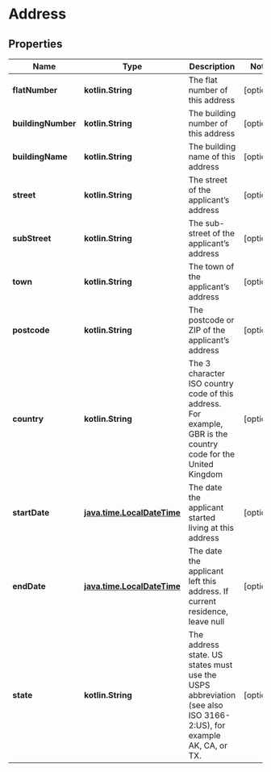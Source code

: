 
# Address

## Properties
Name | Type | Description | Notes
------------ | ------------- | ------------- | -------------
**flatNumber** | **kotlin.String** | The flat number of this address |  [optional]
**buildingNumber** | **kotlin.String** | The building number of this address |  [optional]
**buildingName** | **kotlin.String** | The building name of this address |  [optional]
**street** | **kotlin.String** | The street of the applicant’s address |  [optional]
**subStreet** | **kotlin.String** | The sub-street of the applicant’s address |  [optional]
**town** | **kotlin.String** | The town of the applicant’s address |  [optional]
**postcode** | **kotlin.String** | The postcode or ZIP of the applicant’s address |  [optional]
**country** | **kotlin.String** | The 3 character ISO country code of this address. For example, GBR is the country code for the United Kingdom |  [optional]
**startDate** | [**java.time.LocalDateTime**](java.time.LocalDateTime.md) | The date the applicant started living at this address |  [optional]
**endDate** | [**java.time.LocalDateTime**](java.time.LocalDateTime.md) | The date the applicant left this address. If current residence, leave null |  [optional]
**state** | **kotlin.String** | The address state. US states must use the USPS abbreviation (see also ISO 3166-2:US), for example AK, CA, or TX. |  [optional]



